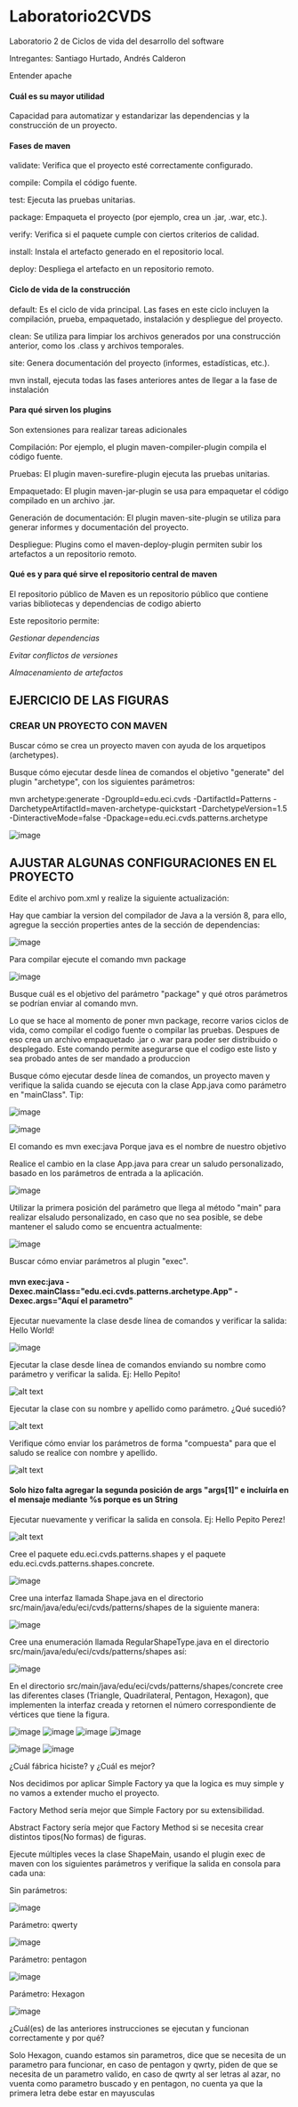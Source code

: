 # Laboratorio2CVDS
Laboratorio 2 de Ciclos de vida del desarrollo del software

Intregantes: Santiago Hurtado, Andrés Calderon

Entender apache

#### Cuál es su mayor utilidad

Capacidad para automatizar y estandarizar las dependencias y la construcción de un proyecto.




#### Fases de maven

validate: Verifica que el proyecto esté correctamente configurado.


compile: Compila el código fuente.


test: Ejecuta las pruebas unitarias.


package: Empaqueta el proyecto (por ejemplo, crea un .jar, .war, etc.).


verify: Verifica si el paquete cumple con ciertos criterios de calidad.


install: Instala el artefacto generado en el repositorio local.


deploy: Despliega el artefacto en un repositorio remoto.



#### Ciclo de vida de la construcción

default: Es el ciclo de vida principal. Las fases en este ciclo incluyen la compilación, prueba, empaquetado, instalación y despliegue del proyecto.


clean: Se utiliza para limpiar los archivos generados por una construcción anterior, como los .class y archivos temporales.


site: Genera documentación del proyecto (informes, estadísticas, etc.).

mvn install, ejecuta todas las fases anteriores antes de llegar a la fase de instalación


#### Para qué sirven los plugins

Son extensiones para realizar tareas adicionales

Compilación: Por ejemplo, el plugin maven-compiler-plugin compila el código fuente.


Pruebas: El plugin maven-surefire-plugin ejecuta las pruebas unitarias.


Empaquetado: El plugin maven-jar-plugin se usa para empaquetar el código compilado en un archivo .jar.


Generación de documentación: El plugin maven-site-plugin se utiliza para generar informes y documentación del proyecto.


Despliegue: Plugins como el maven-deploy-plugin permiten subir los artefactos a un repositorio remoto.


#### Qué es y para qué sirve el repositorio central de maven

El repositorio público de Maven es un repositorio público que contiene varias bibliotecas y dependencias de codigo abierto

Este repositorio permite:


_Gestionar dependencias_


_Evitar conflictos de versiones_


_Almacenamiento de artefactos_

## EJERCICIO DE LAS FIGURAS

### CREAR UN PROYECTO CON MAVEN

Buscar cómo se crea un proyecto maven con ayuda de los arquetipos (archetypes).



Busque cómo ejecutar desde línea de comandos el objetivo "generate" del plugin "archetype", con los siguientes parámetros:

mvn archetype:generate -DgroupId=edu.eci.cvds -DartifactId=Patterns -DarchetypeArtifactId=maven-archetype-quickstart -DarchetypeVersion=1.5 -DinteractiveMode=false -Dpackage=edu.eci.cvds.patterns.archetype

![image](Assets/CreciónProyectoMaven+Tree.png)

## AJUSTAR ALGUNAS CONFIGURACIONES EN EL PROYECTO

Edite el archivo pom.xml y realize la siguiente actualización:

Hay que cambiar la version del compilador de Java a la versión 8, para ello, agregue la sección properties antes de la sección de dependencias:

![image](Assets/CambioAProperties.png)

Para compilar ejecute el comando mvn package

![image](Assets/mvnPackage.png)

Busque cuál es el objetivo del parámetro "package" y qué otros parámetros se podrían enviar al comando mvn.

Lo que se hace al momento de poner mvn package, recorre varios ciclos de vida, como compilar el codigo fuente o compilar las pruebas. Despues de eso crea un archivo empaquetado .jar o .war para poder ser distribuido o desplegado. Este comando permite asegurarse que el codigo este listo y sea probado antes de ser mandado a produccion


Busque cómo ejecutar desde línea de comandos, un proyecto maven y verifique la salida cuando se ejecuta con la clase App.java como parámetro en "mainClass". Tip:

![image](Assets/plugin.png)

![image](Assets/HelloWorld.png)

El comando es mvn exec:java 
Porque java es el nombre de nuestro objetivo

Realice el cambio en la clase App.java para crear un saludo personalizado, basado en los parámetros de entrada a la aplicación.

![image](Assets/Mensaje%20personalizado.png)

Utilizar la primera posición del parámetro que llega al método "main" para realizar elsaludo personalizado, en caso que no sea posible, se debe mantener el saludo como se encuentra actualmente:

![image](Assets/Mensaje%20personalizado%20si%20hay%20argumento.png)

Buscar cómo enviar parámetros al plugin "exec".

#### mvn exec:java -Dexec.mainClass="edu.eci.cvds.patterns.archetype.App" -Dexec.args="Aquí el parametro"


Ejecutar nuevamente la clase desde línea de comandos y verificar la salida: Hello World!


![image](Assets/VerificarHelloWorld.png)


Ejecutar la clase desde línea de comandos enviando su nombre como parámetro y verificar la salida. Ej: Hello Pepito!

![alt text](Assets/VerificarArgumento.png)


Ejecutar la clase con su nombre y apellido como parámetro. ¿Qué sucedió?

![alt text](Assets/ApellidoIgnorado.png)


Verifique cómo enviar los parámetros de forma "compuesta" para que el saludo se realice con nombre y apellido.

![alt text](Assets/CodigoPara2Parametros.png)


#### Solo hizo falta agregar la segunda posición de args "args[1]" e incluírla en el mensaje mediante %s porque es un String


Ejecutar nuevamente y verificar la salida en consola. Ej: Hello Pepito Perez!

![alt text](Assets/MensajeCon2Parametros.png)

Cree el paquete edu.eci.cvds.patterns.shapes y el paquete edu.eci.cvds.patterns.shapes.concrete.

![image](Assets/Paquetes.png)

Cree una interfaz llamada Shape.java en el directorio src/main/java/edu/eci/cvds/patterns/shapes de la siguiente manera:

![image](Assets/InterfazShape.png)

Cree una enumeración llamada RegularShapeType.java en el directorio src/main/java/edu/eci/cvds/patterns/shapes así:

![image](Assets/Enumclass.png)

En el directorio src/main/java/edu/eci/cvds/patterns/shapes/concrete cree las diferentes clases (Triangle, Quadrilateral, Pentagon, Hexagon), que implementen la interfaz creada y retornen el número correspondiente de vértices que tiene la figura.

![image](Assets/Triangle.png)
![image](Assets/Quadrilateral.png)
![image](Assets/Pentagon.png)
![image](Assets/Hexagon.png)


![image](Assets/ShapeFactory.png)
![image](Assets/Shapemain.png)

¿Cuál fábrica hiciste? y ¿Cuál es mejor?

Nos decidimos por aplicar Simple Factory ya que la logica es muy simple y no vamos a extender mucho el proyecto.

Factory Method sería mejor que Simple Factory por su extensibilidad.

Abstract Factory sería mejor que Factory Method si se necesita crear distintos tipos(No formas) de figuras. 

Ejecute múltiples veces la clase ShapeMain, usando el plugin exec de maven con los siguientes parámetros y verifique la salida en consola para cada una:

Sin parámetros:

![image](Assets/Sinparametros.png)

Parámetro: qwerty

![image](Assets/qwrty.png)

Parámetro: pentagon

![image](Assets/Pentagon.png)

Parámetro: Hexagon

![image](Assets/Hex.png)

¿Cuál(es) de las anteriores instrucciones se ejecutan y funcionan correctamente y por qué?

Solo Hexagon, cuando estamos sin parametros, dice que se necesita de un parametro para funcionar, en caso de pentagon y qwrty, piden de 
que se necesita de un parametro valido, en caso de qwrty al ser letras al azar, no vuenta como parametro buscado y en pentagon, no cuenta ya que la 
primera letra debe estar en mayusculas
